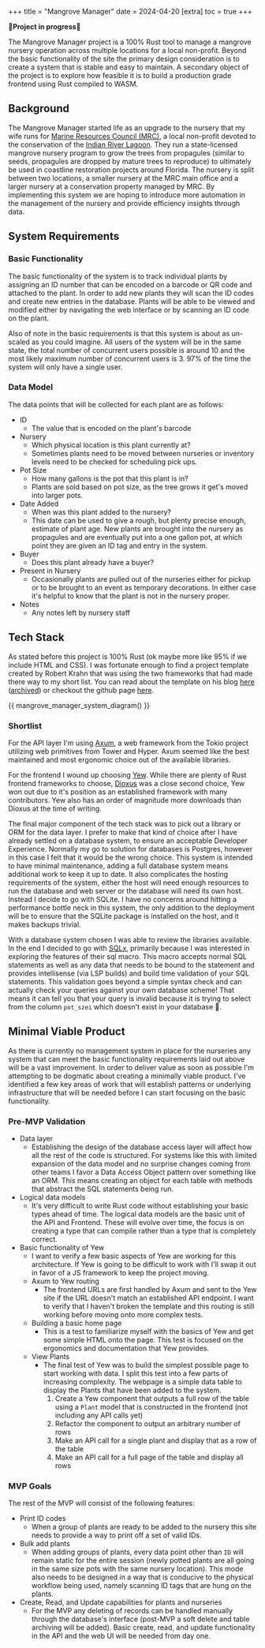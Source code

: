 +++
title = "Mangrove Manager"
date = 2024-04-20
[extra]
toc = true
+++

**🚧Project in progress🚧**

The Mangrove Manager project is a 100% Rust tool to manage a mangrove nursery operation across multiple locations for a local non-profit. Beyond the basic functionality of the site the primary design consideration is to create a system that is stable and easy to maintain. A secondary object of the project is to explore how feasible it is to build a production grade frontend using Rust compiled to WASM.

## Background

The Mangrove Manager started life as an upgrade to the nursery that my wife runs for [Marine Resources Council (MRC)](https://lovetheirl.org), a local non-profit devoted to the conservation of the [Indian River Lagoon](https://en.wikipedia.org/wiki/Indian_River_Lagoon). They run a state-licensed mangrove nursery program to grow the trees from propagules (similar to seeds, propagules are dropped by mature trees to reproduce) to ultimately be used in coastline restoration projects around Florida. The nursery is split between two locations, a smaller nursery at the MRC main office and a larger nursery at a conservation property managed by MRC. By implementing this system we are hoping to introduce more automation in the management of the nursery and provide efficiency insights through data.

## System Requirements

### Basic Functionality

The basic functionality of the system is to track individual plants by assigning an ID number that can be encoded on a barcode or QR code and attached to the plant. In order to add new plants they will scan the ID codes and create new entries in the database. Plants will be able to be viewed and modified either by navigating the web interface or by scanning an ID code on the plant.

Also of note in the basic requirements is that this system is about as un-scaled as you could imagine. All users of the system will be in the same state, the total number of concurrent users possible is around 10 and the most likely maximum number of concurrent users is 3. 97% of the time the system will only have a single user.

### Data Model

The data points that will be collected for each plant are as follows:

- ID
  - The value that is encoded on the plant's barcode
- Nursery
  - Which physical location is this plant currently at?
  - Sometimes plants need to be moved between nurseries or inventory levels need to be checked for scheduling pick ups.
- Pot Size
  - How many gallons is the pot that this plant is in?
  - Plants are sold based on pot size, as the tree grows it get's moved into larger pots.
- Date Added
  - When was this plant added to the nursery?
  - This date can be used to give a rough, but plenty precise enough, estimate of plant age. New plants are brought into the nursery as propagules and are eventually put into a one gallon pot, at which point they are given an ID tag and entry in the system.
- Buyer
  - Does this plant already have a buyer?
- Present in Nursery
  - Occasionally plants are pulled out of the nurseries either for pickup or to be brought to an event as temporary decorations. In either case it's helpful to know that the plant is not in the nursery proper.
- Notes
  - Any notes left by nursery staff

## Tech Stack

As stated before this project is 100% Rust (ok maybe more like 95% if we include HTML and CSS). I was fortunate enough to find a project template created by Robert Krahn that was using the two frameworks that had made there way to my short list. You can read about the template on his blog [here](https://robert.kra.hn/posts/2022-04-03_rust-web-wasm/) ([archived](https://web.archive.org/web/20240425200159/https://robert.kra.hn/posts/2022-04-03_rust-web-wasm/)) or checkout the github page [here](https://github.com/rksm/axum-yew-setup).

{{ mangrove_manager_system_diagram() }}

### Shortlist

For the API layer I'm using [Axum](https://github.com/tokio-rs/axum), a web framework from the Tokio project utilizing web primitives from Tower and Hyper. Axum seemed like the best maintained and most ergonomic choice out of the available libraries.

For the frontend I wound up choosing [Yew](https://yew.rs). While there are plenty of Rust frontend frameworks to choose, [Dioxus](https://dioxuslabs.com) was a close second choice, Yew won out due to it's position as an established framework with many contributors. Yew also has an order of magnitude more downloads than Dioxus at the time of writing. 

The final major component of the tech stack was to pick out a library or ORM for the data layer. I prefer to make that kind of choice after I have already settled on a database system, to ensure an acceptable Developer Experience. Normally my go to solution for databases is Postgres, however in this case I felt that it would be the wrong choice. This system is intended to have minimal maintenance, adding a full database system means additional work to keep it up to date. It also complicates the hosting requirements of the system, either the host will need enough resources to run the database and web server or the database will need its own host. Instead I decide to go with SQLite. I have no concerns around hitting a performance bottle neck in this system, the only addition to the deployment will be to ensure that the SQLite package is installed on the host, and it makes backups trivial.

With a database system chosen I was able to review the libraries available. In the end I decided to go with [SQLx](https://github.com/launchbadge/sqlx), primarily because I was interested in exploring the features of their sql macro. This macro accepts normal SQL statements as well as any data that needs to be bound to the statement and provides intellisense (via LSP builds) and build time validation of your SQL statements. This validation goes beyond a simple syntax check and can actually check your queries against your own database scheme! That means it can tell you that your query is invalid because it is trying to select from the column `pot_szei` which doesn't exist in your database 🤯.

## Minimal Viable Product

As there is currently no management system in place for the nurseries any system that can meet the basic functionality requirements laid out above will be a vast improvement. In order to deliver value as soon as possible I'm attempting to be dogmatic about creating a minimally viable product. I've identified a few key areas of work that will establish patterns or underlying infrastructure that will be needed before I can start focusing on the basic functionality.

### Pre-MVP Validation

- Data layer
  - Establishing the design of the database access layer will affect how all the rest of the code is structured. For systems like this with limited expansion of the data model and no surprise changes coming from other teams I favor a Data Access Object pattern over something like an ORM. This means creating an object for each table with methods that abstract the SQL statements being run.
- Logical data models
  - It's very difficult to write Rust code without establishing your basic types ahead of time. The logical data models are the basic unit of the API and Frontend. These will evolve over time, the focus is on creating a type that can compile rather than a type that is completely correct.
- Basic functionality of Yew
  - I want to verify a few basic aspects of Yew are working for this architecture. If Yew is going to be difficult to work with I'll swap it out in favor of a JS framework to keep the project moving.
  - Axum to Yew routing
    - The frontend URLs are first handled by Axum and sent to the Yew site if the URL doesn't match an established API endpoint. I want to verify that I haven't broken the template and this routing is still working before moving onto more complex tests.
  - Building a basic home page
    - This is a test to familiarize myself with the basics of Yew and get some simple HTML onto the page. This test is focused on the ergonomics and documentation that Yew provides.
  - View Plants
    - The final test of Yew was to build the simplest possible page to start working with data. I split this test into a few parts of increasing complexity. The webpage is a simple data table to display the Plants that have been added to the system.
      1. Create a Yew component that outputs a full row of the table using a `Plant` model that is constructed in the frontend (not including any API calls yet)
      2. Refactor the component to output an arbitrary number of rows
      3. Make an API call for a single plant and display that as a row of the table
      4. Make an API call for a full page of the table and display all rows

### MVP Goals

The rest of the MVP will consist of the following features:

- Print ID codes
  - When a group of plants are ready to be added to the nursery this site needs to provide a way to print off a set of valid IDs.
- Bulk add plants
  - When adding groups of plants, every data point other than `ID` will remain static for the entire session (newly potted plants are all going in the same size pots with the same nursery location). This mode also needs to be designed in a way that is conducive to the physical workflow being used, namely scanning ID tags that are hung on the plants.
- Create, Read, and Update capabilities for plants and nurseries
  - For the MVP any deleting of records can be handled manually through the database's interface (post-MVP a soft delete and table archiving will be added). Basic create, read, and update functionality in the API and the web UI will be needed from day one.
